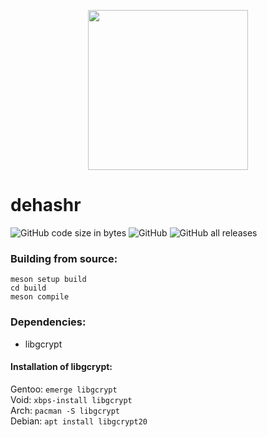 <p align="center">
  <img src="res/logo.svg" width="256"/>
  <h1>dehashr</h1>
</p>

![GitHub code size in bytes](https://img.shields.io/github/languages/code-size/krissemicolon/dehashr?style=plastic)
![GitHub](https://img.shields.io/github/license/krissemicolon/dehashr?style=plastic)
![GitHub all releases](https://img.shields.io/github/downloads/krissemicolon/dehashr/total?style=plastic)

### Building from source:
```
meson setup build
cd build
meson compile
```
### Dependencies:
- libgcrypt

#### Installation of libgcrypt:
Gentoo: ```emerge libgcrypt```\
Void: ```xbps-install libgcrypt```\
Arch: ```pacman -S libgcrypt```\
Debian: ```apt install libgcrypt20```
